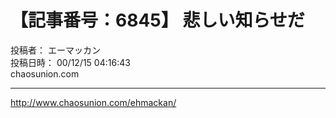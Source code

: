 # 【記事番号：6845】 悲しい知らせだ

投稿者： エーマッカン  
投稿日時： 00/12/15 04:16:43  
chaosunion.com

---

  
  
  
  
  
http://www.chaosunion.com/ehmackan/
